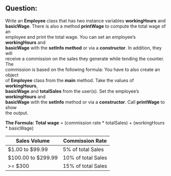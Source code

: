 ## Question:
Write an **Employee** class that has two instance variables **workingHours** and  
**basicWage**. There is also a method **printWage** to compute the total wage of an  
employee and print the total wage. You can set an employee’s **workingHours** and  
**basicWage** with the **setInfo method** or via a **constructor**. In addition, they will  
receive a commission on the sales they generate while tending the counter. The  
commission is based on the following formula: You have to also create an object  
of **Employee** class from the **main** method. Take the values of **workingHours**,  
**basicWage** and **totalSales** from the user(s). Set the employee’s **workingHours** and  
**basicWage** with the **setInfo** method or via a **constructor**. Call **printWage** to show  
the output.  

**The Formula:**
**Total wage** = (commission rate * totalSales) + (workingHours * basicWage)

| Sales Volume       | Commission Rate    |
|--------------------|--------------------|
| $1.00 to $99.99    | 5% of total Sales  |
| $100.00 to $299.99 | 10% of total Sales |
| >= $300            | 15% of total Sales |

